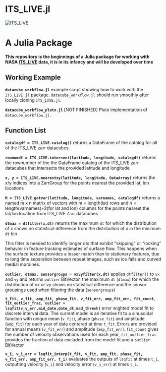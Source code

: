 # ITS_LIVE.jl
![ITS_LIVE](https://its-live-data.s3.amazonaws.com/documentation/ITS_LIVE_logo_transparent_wht.png)

# A Julia Package 
**This repository is the beginnings of a Julia package for working with NASA [ITS_LIVE](https://its-live.jpl.nasa.gov/) data, it is in its infancy and will be developed over time**

## Working Example
**`datacube_workflow.jl`** example script showing how to work with the `ITS_LIVE.jl` package. `datacube_workflow.jl` should run smoothly after locally cloning `ITS_LIVE.jl`.

**`datacube_workflow_pluto.jl`** [NOT FINISHED] Pluto implementation of `datacube_workflow.jl`.

## Function List 
**`catalogdf = ITS_LIVE.catalog()`** returns a DataFrame of the catalog for all of the ITS_LIVE zarr datacubes

**`rownumdf = ITS_LIVE.intersect(latitude, longitude, catalogdf)`** returns the rownumber of the the DataFrame catalog of the ITS_LIVE zarr datacubes that intersects the provided latitude and longitude

**`x, y = ITS_LIVE.nearestxy(latitude, longitude, DataArray)`** returns the x/y indices into a ZarrGroup for the points nearest the provided lat, lon locations

**`M = ITS_LIVE.getvar(latitude, longitude, varnames, catalogdf)`** returns a named m x n matrix of vectors with m = length(lat) rows and n = length(varnames)+2(for lat and lon) columns for the points nearest the lat/lon location from ITS_LIVE Zarr datacubes

**`dtmax = dtfilter(x,dt)`** returns the maximum `dt` for which the distribution of x shows no statistical difference from the distribution of x in the minimum `dt` bin

This filter is needed to identify longer dts that exhibit "skipping" or "locking" behavior in feature tracking estimates of surface flow. This happens when the surface texture provides a lesser match than to stationary features, due to long time separation between repeat images, such as ice falls and curved medial moraines.

**`outlier, dtmax, sensorgroups = vxvyfilter(x,dt)`** applies `dtfilter()` to `vx` and `vy` and returns `outlier` BitVector, the maximum `dt` (`dtmax`) for which the distribution of vx *or* vy shows no statistical difference and the sensor groupings used when filtering the data (`sensorgroups`)

**`t_fit, v_fit, amp_fit, phase_fit, v_fit_err, amp_fit_err, fit_count, fit_outlier_frac, outlier = lsqfit(v,v_err,mid_date,date_dt,mad_thresh)`** error wighted model fit to discrete interval data. The current model is an iterative fit to a sinusoidal function with unique mean (`v_fit`), phase (`phase_fit`) and amplitude (`amp_fit`) for each year of data centered at time `t_fit`. Errors are provided for annual means (`v_fit_err`) and amplitude (`amp_fit_err`). `fit_count` gives the number of velocity observations used for each year,  `fit_outlier_frac` provides the fraction of data excluded from the model fit and a `outlier` BitVector 

**`v_i, v_i_err = lsqfit_interp(t_fit, v_fit, amp_fit, phase_fit, v_fit_err, amp_fit_err, t_i)`** evaluates the outputs of `lsqfit` at times `t_i`, outputting velocity (`v_i`) and velocity error (`v_i_err`) at times `t_i`.


